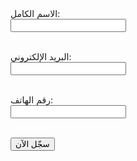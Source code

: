 <form action="https://docs.google.com/forms/d/e/12R4_Cj0ihZ2B3-g3n7JI3Yhu6c1y7E_zZnTWQSWfa0o/formResponse" method="POST" target="hidden_iframe" onsubmit="submitted=true;">
  <label>الاسم الكامل:</label><br>
  <input type="text" name="entry.2005620554" required><br><br>

  <label>البريد الإلكتروني:</label><br>
  <input type="email" name="entry.1045781291" required><br><br>

  <label>رقم الهاتف:</label><br>
  <input type="tel" name="entry.1166974658"><br><br>

  <button type="submit">سجّل الآن</button>
</form>

<iframe name="hidden_iframe" style="display:none;"></iframe>
